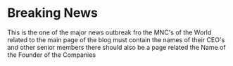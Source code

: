 # Breaking News 
This is the one of the major news outbreak fro the MNC's of the World related to the main page of the blog must contain the names of their CEO's and other senior members there should also be a page related the Name of the Founder of the Companies
